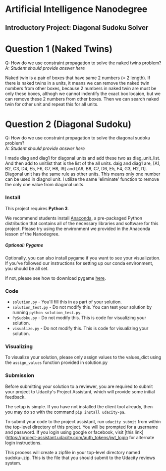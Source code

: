 # Artificial Intelligence Nanodegree
## Introductory Project: Diagonal Sudoku Solver

# Question 1 (Naked Twins)
Q: How do we use constraint propagation to solve the naked twins problem?  
A: *Student should provide answer here*

Naked twin is a pair of boxes that have same 2 numbers (= 2 length).
If there is naked twins in a units, it means we can remove the naked twin numbers
from other boxes, because 2 numbers in naked twin are must be only these boxes,
althogh we cannot indentify the exact box locaion,
but we can remove these 2 numbers from other boxes.
Then we can search naked twin for other unit and repeat this for all units.

# Question 2 (Diagonal Sudoku)
Q: How do we use constraint propagation to solve the diagonal sudoku problem?  
A: *Student should provide answer here*

I made diag and diag1 for diagonal units and add these two as diag_unit_list.
And then add to unitlist that is the list of the all units.
daig and diag1 are,
[A1, B2, C3, D4, E5, F6, G7, H8, I9] and [A9, B8, C7, D6, E5, F4, G3, H2, I1].
Diagonal unit has the same rule as other units. 
This means only one number can be used in diagnol unit.
I utilize the same 'eliminate' function to remove the only one value from 
diagonal units.

### Install

This project requires **Python 3**.

We recommend students install [Anaconda](https://www.continuum.io/downloads), a pre-packaged Python distribution that contains all of the necessary libraries and software for this project. 
Please try using the environment we provided in the Anaconda lesson of the Nanodegree.

##### Optional: Pygame

Optionally, you can also install pygame if you want to see your visualization. If you've followed our instructions for setting up our conda environment, you should be all set.

If not, please see how to download pygame [here](http://www.pygame.org/download.shtml).

### Code

* `solution.py` - You'll fill this in as part of your solution.
* `solution_test.py` - Do not modify this. You can test your solution by running `python solution_test.py`.
* `PySudoku.py` - Do not modify this. This is code for visualizing your solution.
* `visualize.py` - Do not modify this. This is code for visualizing your solution.

### Visualizing

To visualize your solution, please only assign values to the values_dict using the ```assign_values``` function provided in solution.py

### Submission
Before submitting your solution to a reviewer, you are required to submit your project to Udacity's Project Assistant, which will provide some initial feedback.  

The setup is simple.  If you have not installed the client tool already, then you may do so with the command `pip install udacity-pa`.  

To submit your code to the project assistant, run `udacity submit` from within the top-level directory of this project.  You will be prompted for a username and password.  If you login using google or facebook, visit [this link](https://project-assistant.udacity.com/auth_tokens/jwt_login for alternate login instructions.

This process will create a zipfile in your top-level directory named sudoku-<id>.zip.  This is the file that you should submit to the Udacity reviews system.

